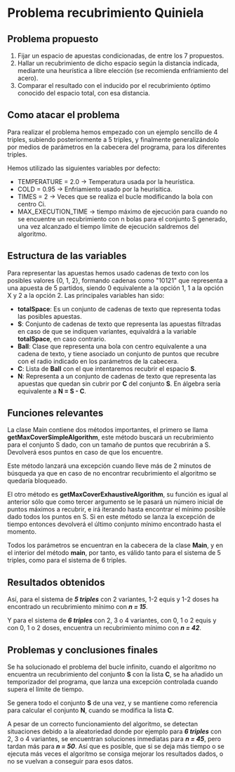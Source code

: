 # Problema recubrimiento Quiniela

## Problema propuesto
1. Fijar un espacio de apuestas condicionadas, de entre los 7 propuestos.
2. Hallar un recubrimiento de dicho espacio según la distancia indicada, mediante una heurística a libre elección (se recomienda enfriamiento del acero).
3. Comparar el resultado con el inducido por el recubrimiento óptimo conocido del espacio total, con esa distancia.

## Como atacar el problema
Para realizar el problema hemos empezado con un ejemplo sencillo de 4 triples, subiendo posteriormente a 5 triples, y finalmente generalizándolo por medios de parámetros en la cabecera del programa, para los diferentes triples.

Hemos utilizado las siguientes variables por defecto:
* TEMPERATURE = 2.0 -> Temperatura usada por la heurística.
* COLD = 0.95 -> Enfriamiento usado por la heurísitica.
* TIMES = 2 -> Veces que se realiza el bucle modificando la bola con centro Ci.
* MAX_EXECUTION_TIME -> tiempo máximo de ejecución para cuando no se encuentre un recubrimiento con n bolas para el conjunto S generado, una vez alcanzado el tiempo límite de ejecución saldremos del algoritmo.

## Estructura de las variables
Para representar las apuestas hemos usado cadenas de texto con los posibles valores {0, 1, 2}, formando cadenas como "10121" que representa a una apuesta de 5 partidos, siendo 0 equivalente a la opción 1, 1 a la opción X y 2 a la opción 2.
Las principales variables han sido:
* __totalSpace__: Es un conjunto de cadenas de texto que representa todas las posibles apuestas.
* __S__: Conjunto de cadenas de texto que representa las apuestas filtradas en caso de que se indiquen variantes, equivaldrá a la variable __totalSpace__, en caso contrario.
* __Ball__: Clase que representa una bola con centro equivalente a una cadena de texto, y tiene asociado un conjunto de puntos que recubre con el radio indicado en los parámetros de la cabecera.
* __C__: Lista de __Ball__ con el que intentaremos recubrir el espacio __S__.
* __N__: Representa a un conjunto de cadenas de texto que representa las apuestas que quedan sin cubrir por __C__ del conjunto __S__. En álgebra sería equivalente a __N = S - C__.

## Funciones relevantes
La clase Main contiene dos métodos importantes, el primero se llama __getMaxCoverSimpleAlgorithm__, este método buscará un recubrimiento para el conjunto S dado, con un tamaño de puntos que recubrirán a S. Devolverá esos puntos en caso de que los encuentre.

Este método lanzará una excepción cuando lleve más de 2 minutos de búsqueda ya que en caso de no encontrar recubrimiento el algoritmo se quedaría bloqueado.
 
El otro método es __getMaxCoverExhaustiveAlgorithm__, su función es igual al anterior sólo que como tercer argumento se le pasará un número inicial de puntos máximos a recubrir, e irá iterando hasta encontrar el mínimo posible dado todos los puntos en S. Si en este método se lanza la excepción de tiempo entonces devolverá el último conjunto mínimo encontrado hasta el momento.

Todos los parámetros se encuentran en la cabecera de la clase __Main__, y en el interior del método __main__, por tanto, es válido tanto para el sistema de 5 triples, como para el sistema de 6 triples.

## Resultados obtenidos
Así, para el sistema de __*5 triples*__ con 2 variantes, 1-2 equis y 1-2 doses ha encontrado un recubrimiento mínimo con __*n = 15*__.
 
Y para el sistema de __*6 triples*__ con 2, 3 o 4 variantes, con 0, 1 o 2 equis y con 0, 1 o 2 doses, encuentra un recubrimiento mínimo con __*n = 42*__.

## Problemas y conclusiones finales
Se ha solucionado el problema del bucle infinito, cuando el algoritmo no encuentra un recubrimiento del conjunto __S__ con la lista __C__, se ha añadido un temporizador del programa, que lanza una excepción controlada cuando supera el límite de tiempo.

Se genera todo el conjunto __S__ de una vez, y se mantiene como referencia para calcular el conjunto __N__, cuando se modifica la lista __C__.

A pesar de un correcto funcionamiento del algoritmo, se detectan situaciones debido a la aleatoriedad donde por ejemplo para __*6 triples*__ con 2, 3 o 4 variantes, se encuentran soluciones inmediatas para __*n = 45*__, pero tardan más para __*n = 50*__. Así que es posible, que si se deja más tiempo o se ejecuta más veces el algoritmo se consiga mejorar los resultados dados, o no se vuelvan a conseguir para esos datos.

